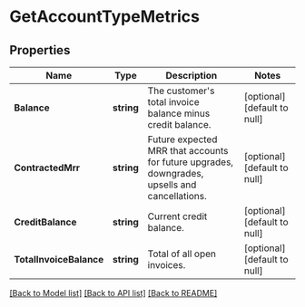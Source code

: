 # GetAccountTypeMetrics

## Properties
Name | Type | Description | Notes
------------ | ------------- | ------------- | -------------
**Balance** | **string** | The customer&#39;s total invoice balance minus credit balance.  | [optional] [default to null]
**ContractedMrr** | **string** | Future expected MRR that accounts for future upgrades, downgrades, upsells and cancellations.  | [optional] [default to null]
**CreditBalance** | **string** | Current credit balance.  | [optional] [default to null]
**TotalInvoiceBalance** | **string** | Total of all open invoices.  | [optional] [default to null]

[[Back to Model list]](../README.md#documentation-for-models) [[Back to API list]](../README.md#documentation-for-api-endpoints) [[Back to README]](../README.md)


